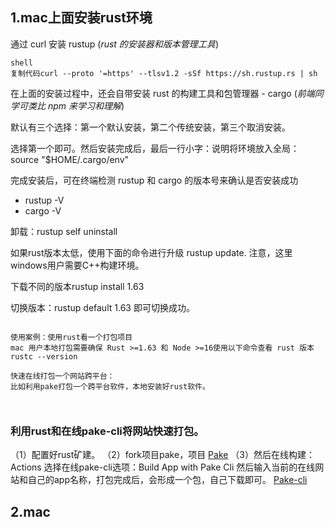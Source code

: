 

## 1.mac上面安装rust环境


通过 curl 安装 rustup (*rust 的安装器和版本管理工具*)

```shell
shell
复制代码curl --proto '=https' --tlsv1.2 -sSf https://sh.rustup.rs | sh
```

在上面的安装过程中，还会自带安装 rust 的构建工具和包管理器 - cargo (*前端同学可类比 npm 来学习和理解*)

默认有三个选择：第一个默认安装，第二个传统安装，第三个取消安装。

选择第一个即可。然后安装完成后，最后一行小字：说明将环境放入全局：source "$HOME/.cargo/env"

完成安装后，可在终端检测 rustup 和  cargo 的版本号来确认是否安装成功

- rustup -V
- cargo -V

卸载：rustup self uninstall

如果rust版本太低，使用下面的命令进行升级
rustup update.
注意，这里windows用户需要C++构建环境。

下载不同的版本rustup install 1.63

切换版本：rustup default 1.63
即可切换成功。




~~~

使用案例：使用rust看一个打包项目
mac 用户本地打包需要确保 Rust >=1.63 和 Node >=16使用以下命令查看 rust 版本
rustc --version

快速在线打包一个网站跨平台：
比如利用pake打包一个跨平台软件，本地安装好rust软件。



~~~
### 利用rust和在线pake-cli将网站快速打包。
（1）配置好rust矿建。
（2）fork项目pake，项目
[Pake](https://github.com/nyhxiaoning/Pake.git)
（3）然后在线构建：Actions
选择在线pake-cli选项：Build App with Pake Cli
然后输入当前的在线网站和自己的app名称，打包完成后，会形成一个包，自己下载即可。
[Pake-cli](https://github.com/nyhxiaoning/Pake/actions)

## 2.mac